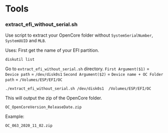 
# Tools

### extract_efi_without_serial.sh

Use script to extract your OpenCore folder without `SystemSerialNumber`, `SystemUUID` and `MLB`.

Uses:
First get the name of your EFI partition.

```
diskutil list
```

Go to `extract_efi_without_serial.sh` directory.
`First Argument($1)` =  `Device path` = `/dev/disk0s1`
`Second Argument($2)` = `Device name + OC Folder path` = `/Volumes/ESP/EFI/OC`

```
./extract_efi_without_serial.sh /dev/disk0s1  /Volumes/ESP/EFI/OC
```

This will output the zip of the OpenCore folder.
```
OC_OpenCoreVersion_ReleaseDate.zip
```

Example:
```
OC_063_2020_11_02.zip
```
